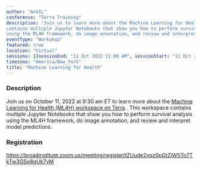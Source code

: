 ```yaml
---
author: "AnVIL"
conference: "Terra Training"
description: "Join us to learn more about the Machine Learning for Health (ML4H) workspace on Terra. This workspace
contains multiple Jupyter Notebooks that show you how to perform survival analysis
using the ML4H framework, do image annotation, and review and interpret model predictions."
eventType: "Workshop"
featured: true
location: "Virtual"
sessions: [{sessionEnd: "11 Oct 2022 11:00 AM", sessionStart: "11 Oct 2022 9:30 AM"}]
timezone: "America/New_York"
title: "Machine Learning for Health"
---
```


<event-hero></event-hero>

### Description

Join us on October 11, 2022 at 9:30 am ET to learn more about
the [Machine Learning for Health (ML4H) workspace on Terra](https://app.terra.bio/#workspaces/uk-biobank-sek/ml4h-toolkit-for-machine-learning-on-clinical-data)
.
This workspace contains multiple Jupyter Notebooks that show you how to perform survival analysis using the ML4H
framework, do image annotation, and review and interpret model predictions.

### Registration

<https://broadinstitute.zoom.us/meeting/register/tZUude2vqz0pGtZiW5To7TkTw3GSp8qUk7vM>
